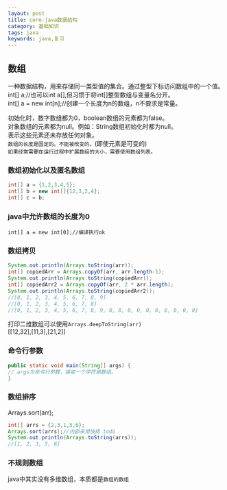 ```yaml
---
layout: post
title: core-java数据结构
category: 基础知识
tags: java
keywords: java,复习
---
```


## 数组
一种数据结构，用来存储同一类型值的集合。通过整型下标访问数组中的一个值。  
int[] a;//也可以int a[],但习惯于将int[]整型数组与变量名分开。  
int[] a = new int[n];//创建一个长度为n的数组，n不要求是常量。  

初始化时，数字数组都为0，boolean数组的元素都为false。  
对象数组的元素都为null。例如：String数组初始化时都为null。  
表示这些元素还未存放任何对象。  
`数组的长度是固定的。不能被改变的。`(即使元素是可变的)   
`如果经常需要在运行过程中扩展数组的大小，需要使用数组列表。`

### 数组初始化以及匿名数组
```java
int[] a = {1,2,3,4,5};
int[] b = new int[]{12,3,2,4};
int[] c = b;
```
### java中允许数组的长度为0
`int[] a = new int[0];//编译执行ok`  

### 数组拷贝
```java
System.out.println(Arrays.toString(arr));
int[] copiedArr = Arrays.copyOf(arr, arr.length-1);
System.out.println(Arrays.toString(copiedArr));
int[] copiedArr2 = Arrays.copyOf(arr, 2 * arr.length);
System.out.println(Arrays.toString(copiedArr2));
//[0, 1, 2, 3, 4, 5, 6, 7, 8, 9]
//[0, 1, 2, 3, 4, 5, 6, 7, 8]
//[0, 1, 2, 3, 4, 5, 6, 7, 8, 9, 0, 0, 0, 0, 0, 0, 0, 0, 0, 0]
```
打印二维数组可以使用`Arrays.deepToString(arr)`  
[[12,32],[11,3],[21,2]]

### 命令行参数
```java
public static void main(String[] args) {
// args为命令行参数，接收一个字符串数组。
}
```
### 数组排序
Arrays.sort(arr);
```java
int[] arrs = {2,3,1,5,6};
Arrays.sort(arrs);//内部采用快排 todo
System.out.println(Arrays.toString(arrs));
//[1, 2, 3, 5, 6]
```
### 不规则数组
java中其实没有多维数组，本质都是`数组的数组`
